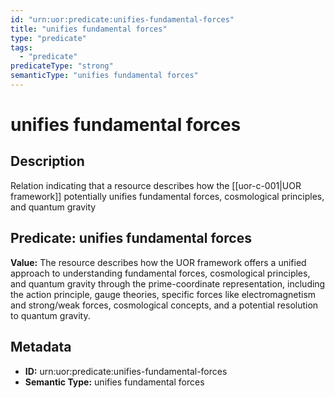 ```yaml
---
id: "urn:uor:predicate:unifies-fundamental-forces"
title: "unifies fundamental forces"
type: "predicate"
tags:
  - "predicate"
predicateType: "strong"
semanticType: "unifies fundamental forces"
---
```


# unifies fundamental forces

## Description

Relation indicating that a resource describes how the [[uor-c-001|UOR framework]] potentially unifies fundamental forces, cosmological principles, and quantum gravity

## Predicate: unifies fundamental forces

**Value:** The resource describes how the UOR framework offers a unified approach to understanding fundamental forces, cosmological principles, and quantum gravity through the prime-coordinate representation, including the action principle, gauge theories, specific forces like electromagnetism and strong/weak forces, cosmological concepts, and a potential resolution to quantum gravity.

## Metadata

- **ID:** urn:uor:predicate:unifies-fundamental-forces
- **Semantic Type:** unifies fundamental forces
